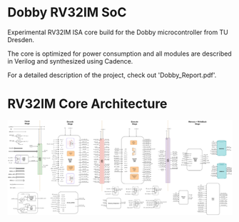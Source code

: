 # Dobby RV32IM SoC

Experimental RV32IM ISA core build for the Dobby microcontroller from TU Dresden.

The core is optimized for power consumption and all modules are 
described in Verilog and synthesized using Cadence.

For a detailed description of the project, check out 'Dobby_Report.pdf'.

# RV32IM Core Architecture

![Core Architecture](core_uarch.png)